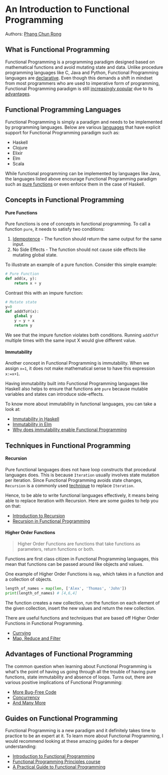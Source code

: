 # An Introduction to Functional Programming

Authors: [Phang Chun Rong](https://github.com/crphang)

## What is Functional Programming

Functional Programming is a programming paradigm designed based on mathematical functions and avoid mutating state and data. Unlike procedure programming languages like C, Java and Python, Functional Programming languages are [declarative](https://en.wikipedia.org/wiki/Declarative_programming). Even though this demands a shift in mindset from most programmers who are used to imperative form of programming, Functional Programming paradigm is still [increasingly popular](https://blog.appdynamics.com/engineering/the-most-popular-programming-languages-for-2017/) due to its [advantages](#advantages-of-functional-programming).

## Functional Programming Languages

Functional Programming is simply a paradigm and needs to be implemented by programming languages. Below are various [languages](https://en.wikipedia.org/wiki/List_of_programming_languages_by_type#Functional_languages) that have explicit support for Functional Programming paradigm such as:

- Haskell
- Clojure
- Elixir
- Elm
- Scala

While functional programming can be implemented by languages like Java, the languages listed above encourage Functional Programming paradigm such as [pure functions](#pure-functions) or even enforce them in the case of Haskell.

## Concepts in Functional Programming

#### Pure Functions

Pure functions is one of concepts in functional programming. To call a function `pure`, it needs to satisfy two conditions:

1. [Idempotence](https://en.wikipedia.org/wiki/Idempotence) - The function should return the same output for the same input.
1. No Side Effects - The function should not cause side effects like mutating global state.

To illustrate an example of a pure function. Consider this simple example:

```python
# Pure Function
def add(x, y):
    return x + y
```

Contrast this with an impure function:

```python
# Mutate state
y=0
def addXToY(x):
    global y
    y = y + x
    return y
```
We see that the impure function violates both conditions. Running `addXToY` multiple times with the same input X would give different value.

#### Immutability

Another concept in Functional Programming is immutability. When we assign `x=1`, it does not make mathematical sense to have this expression `x:=x+1`.

Having immutability built into Functional Programming languages like Haskell also helps to ensure that functions are `pure` because mutable variables and states can introduce side-effects.

To know more about immutability in functional languages, you can take a look at:

- [Immutability in Haskell](https://mmhaskell.com/blog/2017/1/9/immutability-is-awesome)
- [Immutability in Elm](http://elmprogramming.com/immutability.html)
- [Why does immutability enable Functional Programming](https://stackoverflow.com/questions/12207757/why-do-immutable-objects-enable-functional-programming)

## Techniques in Functional Programming

#### Recursion

Pure functional languages does not have loop constructs that procedural languages does. This is because `Iteration` usually involves state mutation per iteration. Since Functional Programming avoids state changes, `Recursion` is a commonly used [technique](https://www.quora.com/Why-dont-pure-functional-programming-languages-provide-a-loop-construct) to replace `Iteration`.

Hence, to be able to write functional languages effectively, it means being able to replace Iteration with Recursion. Here are some guides to help you on that:

- [Introduction to Recursion](https://www.topcoder.com/community/data-science/data-science-tutorials/an-introduction-to-recursion-part-1/)
- [Recursion in Functional Programming](https://dzone.com/articles/functional-programming-recursion)

#### Higher Order Functions

> Higher Order Functions are functions that take functions as parameters, return functions or both.

Functions are first class citizen in Functional Programming languages, this mean that functions can be passed around like objects and values. 

One example of Higher Order Functions is `map`, which takes in a function and a collection of objects.

```python
length_of_names = map(len, ['Alex', 'Thomas', 'John'])
print(length_of_names) # [4,6,4]
```

The function creates a new collection, run the function on each element of the given collection, insert the new values and return the new collection.

There are useful functions and techniques that are based off Higher Order Functions in Functional Programming.

- [Currying](https://hackernoon.com/javascript-and-functional-programming-currying-pt-4-96e3230782ab)
- [Map, Reduce and Filter](https://medium.freecodecamp.org/higher-order-functions-in-javascript-d9101f9cf528) 

## Advantages of Functional Programming

The common question when learning about Functional Programming is what's the point of having us going through all the trouble of having pure functions, state immutability and absence of loops. Turns out, there are various positive implications of Functional Programming:

- [More Bug-Free Code](https://www.quora.com/Are-software-written-using-Functional-Programming-less-buggy-more-robust-and-stable)
- [Concurrency](https://softwareengineering.stackexchange.com/questions/293851/what-is-it-about-functional-programming-that-makes-it-inherently-adapted-to-para)
- [And Many More](https://alvinalexander.com/scala/fp-book/benefits-of-functional-programming)

## Guides on Functional Programming

Functional Programming is a new paradigm and it definitely takes time to practice to be an expert at it. To learn more about Functional Programming, I would recommend looking at these amazing guides for a deeper understanding:

- [Introduction to Functional Programming](https://medium.com/@cscalfani/so-you-want-to-be-a-functional-programmer-part-1-1f15e387e536)
- [Functional Programming Principles course](https://www.coursera.org/learn/progfun1)
- [A Practical Guide to Functional Programming](https://maryrosecook.com/blog/post/a-practical-introduction-to-functional-programming)